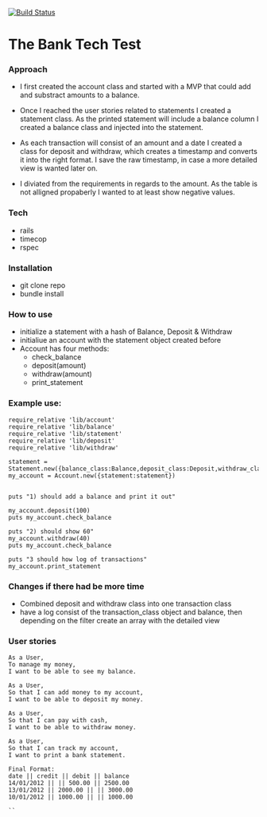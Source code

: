 [![Build Status](https://travis-ci.org/ccfz/bank_tech_test.svg?branch=master)](https://travis-ci.org/ccfz/bank_tech_test)

# The Bank Tech Test

### Approach

* I first created the account class and started with a MVP that could add and substract amounts to a balance.

* Once I reached the user stories related to statements I created a statement class. As the printed statement will include a balance column I created a balance class and injected into the statement.

* As each transaction will consist of an amount and a date I created a  class for deposit and withdraw, which creates a timestamp and converts it into the right format. I save the raw timestamp, in case a more detailed view is wanted later on. 

* I diviated from the requirements in regards to the amount. As the table is not alligned propaberly I wanted to at least show negative values. 

### Tech

* rails
* timecop
* rspec

### Installation

* git clone repo
* bundle install

### How to use

* initialize a statement with a hash of Balance, Deposit & Withdraw
* initialiue an account with the statement object created before
* Account has four methods:
  * check_balance
  * deposit(amount)
  * withdraw(amount)
  * print_statement

### Example use:

```
require_relative 'lib/account'
require_relative 'lib/balance'
require_relative 'lib/statement'
require_relative 'lib/deposit'
require_relative 'lib/withdraw'

statement = Statement.new({balance_class:Balance,deposit_class:Deposit,withdraw_class:Withdraw}) 
my_account = Account.new({statement:statement})


puts "1) should add a balance and print it out"

my_account.deposit(100)
puts my_account.check_balance

puts "2) should show 60"
my_account.withdraw(40)
puts my_account.check_balance

puts "3 should how log of transactions"
my_account.print_statement

```

### Changes if there had be more time

* Combined deposit and withdraw class into one transaction class
* have a log consist of the transaction_class object and balance, then depending on the filter create an array with the detailed view

### User stories

```
As a User,
To manage my money,
I want to be able to see my balance.
```
```
As a User,
So that I can add money to my account,
I want to be able to deposit my money.
```
```
As a User,
So that I can pay with cash,
I want to be able to withdraw money.
```
```
As a User,
So that I can track my account,
I want to print a bank statement.
```
```
Final Format:
date || credit || debit || balance
14/01/2012 || || 500.00 || 2500.00
13/01/2012 || 2000.00 || || 3000.00
10/01/2012 || 1000.00 || || 1000.00

``